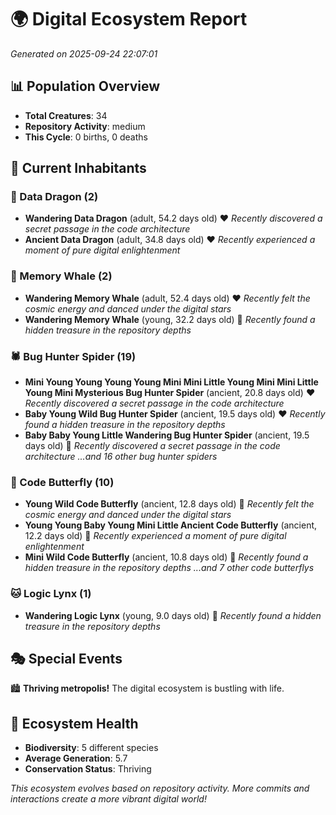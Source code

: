 # 🌍 Digital Ecosystem Report
*Generated on 2025-09-24 22:07:01*

## 📊 Population Overview
- **Total Creatures**: 34
- **Repository Activity**: medium
- **This Cycle**: 0 births, 0 deaths

## 👥 Current Inhabitants

### 🐉 Data Dragon (2)
- **Wandering Data Dragon** (adult, 54.2 days old) ❤️
  *Recently discovered a secret passage in the code architecture*
- **Ancient Data Dragon** (adult, 34.8 days old) ❤️
  *Recently experienced a moment of pure digital enlightenment*

### 🐋 Memory Whale (2)
- **Wandering Memory Whale** (adult, 52.4 days old) ❤️
  *Recently felt the cosmic energy and danced under the digital stars*
- **Wandering Memory Whale** (young, 32.2 days old) 💛
  *Recently found a hidden treasure in the repository depths*

### 🕷️ Bug Hunter Spider (19)
- **Mini Young Young Young Young Mini Mini Little Young Mini Mini Little Young Mini Mysterious Bug Hunter Spider** (ancient, 20.8 days old) ❤️
  *Recently discovered a secret passage in the code architecture*
- **Baby Young Wild Bug Hunter Spider** (ancient, 19.5 days old) ❤️
  *Recently found a hidden treasure in the repository depths*
- **Baby Baby Young Little Wandering Bug Hunter Spider** (ancient, 19.5 days old) 💛
  *Recently discovered a secret passage in the code architecture*
  *...and 16 other bug hunter spiders*

### 🦋 Code Butterfly (10)
- **Young Wild Code Butterfly** (ancient, 12.8 days old) 💛
  *Recently felt the cosmic energy and danced under the digital stars*
- **Young Young Baby Young Mini Little Ancient Code Butterfly** (ancient, 12.2 days old) 💚
  *Recently experienced a moment of pure digital enlightenment*
- **Mini Wild Code Butterfly** (ancient, 10.8 days old) 💛
  *Recently found a hidden treasure in the repository depths*
  *...and 7 other code butterflys*

### 🐱 Logic Lynx (1)
- **Wandering Logic Lynx** (young, 9.0 days old) 💚
  *Recently found a hidden treasure in the repository depths*

## 🎭 Special Events

🏙️ **Thriving metropolis!** The digital ecosystem is bustling with life.

## 🔬 Ecosystem Health
- **Biodiversity**: 5 different species
- **Average Generation**: 5.7
- **Conservation Status**: Thriving

*This ecosystem evolves based on repository activity. More commits and interactions create a more vibrant digital world!*